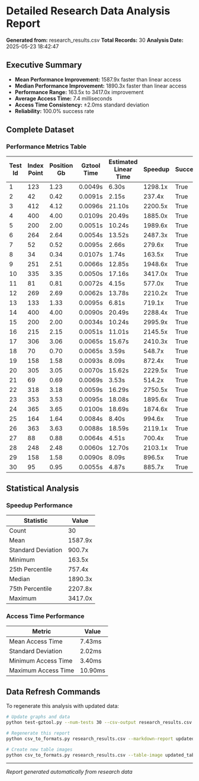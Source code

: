 # Detailed Research Data Analysis Report

**Generated from:** research_results.csv
**Total Records:** 30
**Analysis Date:** 2025-05-23 18:42:47

## Executive Summary

- **Mean Performance Improvement:** 1587.9x faster than linear access
- **Median Performance Improvement:** 1890.3x faster than linear access
- **Performance Range:** 163.5x to 3417.0x improvement
- **Average Access Time:** 7.4 milliseconds
- **Access Time Consistency:** ±2.0ms standard deviation
- **Reliability:** 100.0% success rate

## Complete Dataset

### Performance Metrics Table

| Test Id | Index Point | Position Gb | Gztool Time | Estimated Linear Time | Speedup | Success |
| --- | --- | --- | --- | --- | --- | --- |
| 1 | 123 | 1.23 | 0.0049s | 6.30s | 1298.1x | True |
| 2 | 42 | 0.42 | 0.0091s | 2.15s | 237.4x | True |
| 3 | 412 | 4.12 | 0.0096s | 21.10s | 2200.5x | True |
| 4 | 400 | 4.00 | 0.0109s | 20.49s | 1885.0x | True |
| 5 | 200 | 2.00 | 0.0051s | 10.24s | 1989.6x | True |
| 6 | 264 | 2.64 | 0.0054s | 13.52s | 2487.3x | True |
| 7 | 52 | 0.52 | 0.0095s | 2.66s | 279.6x | True |
| 8 | 34 | 0.34 | 0.0107s | 1.74s | 163.5x | True |
| 9 | 251 | 2.51 | 0.0066s | 12.85s | 1948.6x | True |
| 10 | 335 | 3.35 | 0.0050s | 17.16s | 3417.0x | True |
| 11 | 81 | 0.81 | 0.0072s | 4.15s | 577.0x | True |
| 12 | 269 | 2.69 | 0.0062s | 13.78s | 2210.2x | True |
| 13 | 133 | 1.33 | 0.0095s | 6.81s | 719.1x | True |
| 14 | 400 | 4.00 | 0.0090s | 20.49s | 2288.4x | True |
| 15 | 200 | 2.00 | 0.0034s | 10.24s | 2995.9x | True |
| 16 | 215 | 2.15 | 0.0051s | 11.01s | 2145.5x | True |
| 17 | 306 | 3.06 | 0.0065s | 15.67s | 2410.3x | True |
| 18 | 70 | 0.70 | 0.0065s | 3.59s | 548.7x | True |
| 19 | 158 | 1.58 | 0.0093s | 8.09s | 872.4x | True |
| 20 | 305 | 3.05 | 0.0070s | 15.62s | 2229.5x | True |
| 21 | 69 | 0.69 | 0.0069s | 3.53s | 514.2x | True |
| 22 | 318 | 3.18 | 0.0059s | 16.29s | 2750.5x | True |
| 23 | 353 | 3.53 | 0.0095s | 18.08s | 1895.6x | True |
| 24 | 365 | 3.65 | 0.0100s | 18.69s | 1874.6x | True |
| 25 | 164 | 1.64 | 0.0084s | 8.40s | 994.6x | True |
| 26 | 363 | 3.63 | 0.0088s | 18.59s | 2119.1x | True |
| 27 | 88 | 0.88 | 0.0064s | 4.51s | 700.4x | True |
| 28 | 248 | 2.48 | 0.0060s | 12.70s | 2103.1x | True |
| 29 | 158 | 1.58 | 0.0090s | 8.09s | 896.5x | True |
| 30 | 95 | 0.95 | 0.0055s | 4.87s | 885.7x | True |

## Statistical Analysis

### Speedup Performance

| Statistic | Value |
|-----------|-------|
| Count | 30 |
| Mean | 1587.9x |
| Standard Deviation | 900.7x |
| Minimum | 163.5x |
| 25th Percentile | 757.4x |
| Median | 1890.3x |
| 75th Percentile | 2207.8x |
| Maximum | 3417.0x |

### Access Time Performance

| Metric | Value |
|--------|-------|
| Mean Access Time | 7.43ms |
| Standard Deviation | 2.02ms |
| Minimum Access Time | 3.40ms |
| Maximum Access Time | 10.90ms |

## Data Refresh Commands

To regenerate this analysis with updated data:

```bash
# Update graphs and data
python test-gztool.py --num-tests 30 --csv-output research_results.csv --graph-output research_graphs

# Regenerate this report
python csv_to_formats.py research_results.csv --markdown-report updated_report.md

# Create new table images
python csv_to_formats.py research_results.csv --table-image updated_table.png
```

---
*Report generated automatically from research data*